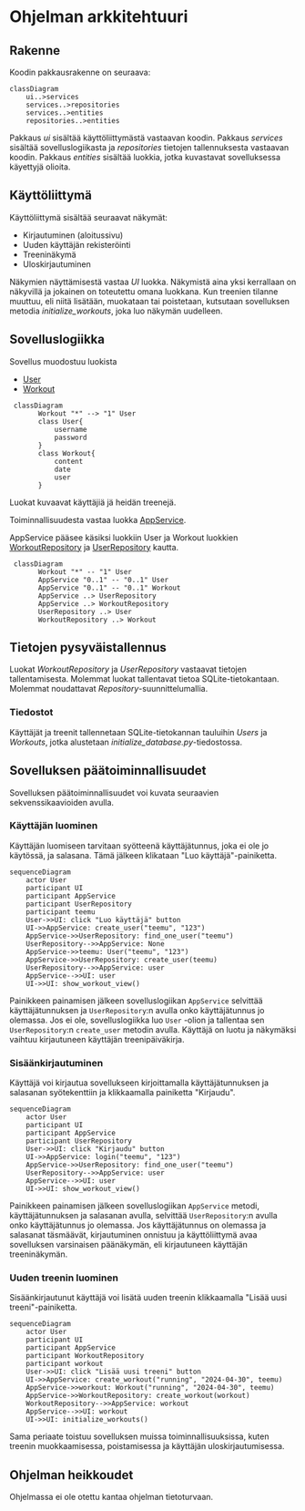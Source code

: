 # Ohjelman arkkitehtuuri

## Rakenne

Koodin pakkausrakenne on seuraava:

```mermaid
classDiagram
    ui..>services
    services..>repositories
    services..>entities
    repositories..>entities
```
Pakkaus _ui_ sisältää käyttöliittymästä vastaavan koodin. Pakkaus _services_ sisältää sovelluslogiikasta ja _repositories_ tietojen tallennuksesta vastaavan koodin. Pakkaus _entities_ sisältää luokkia, jotka kuvastavat sovelluksessa käyettyjä olioita. 

## Käyttöliittymä

Käyttöliittymä sisältää seuraavat näkymät:
- Kirjautuminen (aloitussivu)
- Uuden käyttäjän rekisteröinti
- Treeninäkymä
- Uloskirjautuminen

Näkymien näyttämisestä vastaa _UI_ luokka. Näkymistä aina yksi kerrallaan on näkyvillä ja jokainen on toteutettu omana luokkana. Kun treenien tilanne muuttuu, eli niitä lisätään, muokataan tai poistetaan, kutsutaan sovelluksen metodia _initialize_workouts_, joka luo näkymän uudelleen.

## Sovelluslogiikka

Sovellus muodostuu luokista 

- [User](https://github.com/annica-henriette/ot-harjoitustyo/blob/master/src/entities/user.py)
- [Workout](https://github.com/annica-henriette/ot-harjoitustyo/blob/master/src/entities/workout.py)

```mermaid
 classDiagram
       Workout "*" --> "1" User
       class User{
           username
           password
       }
       class Workout{
           content
           date
           user
       }
```

Luokat kuvaavat käyttäjiä jä heidän treenejä. 

Toiminnallisuudesta vastaa luokka [AppService](https://github.com/annica-henriette/ot-harjoitustyo/blob/master/src/services/app_service.py).

AppService pääsee käsiksi luokkiin User ja Workout luokkien [WorkoutRepository](https://github.com/annica-henriette/ot-harjoitustyo/blob/master/src/repositories/workout_repository.py) ja [UserRepository](https://github.com/annica-henriette/ot-harjoitustyo/blob/master/src/repositories/user_repository.py) kautta.

```mermaid
 classDiagram
       Workout "*" -- "1" User
       AppService "0..1" -- "0..1" User
       AppService "0..1" -- "0..1" Workout
       AppService ..> UserRepository
       AppService ..> WorkoutRepository
       UserRepository ..> User
       WorkoutRepository ..> Workout
```
## Tietojen pysyväistallennus
Luokat _WorkoutRepository_ ja _UserRepository_ vastaavat tietojen tallentamisesta. Molemmat luokat tallentavat tietoa SQLite-tietokantaan. Molemmat noudattavat _Repository_-suunnittelumallia. 

### Tiedostot
Käyttäjät ja treenit tallennetaan SQLite-tietokannan tauluihin _Users_ ja _Workouts_, jotka alustetaan _initialize_database.py_-tiedostossa.

## Sovelluksen päätoiminnallisuudet

Sovelluksen päätoiminnallisuudet voi kuvata seuraavien sekvenssikaavioiden avulla.

### Käyttäjän luominen

Käyttäjän luomiseen tarvitaan syötteenä käyttäjätunnus, joka ei ole jo käytössä, ja salasana. Tämä jälkeen klikataan "Luo käyttäjä"-painiketta.

```mermaid
sequenceDiagram
    actor User
    participant UI
    participant AppService
    participant UserRepository
    participant teemu
    User->>UI: click "Luo käyttäjä" button
    UI->>AppService: create_user("teemu", "123")
    AppService->>UserRepository: find_one_user("teemu")
    UserRepository-->>AppService: None
    AppService->>teemu: User("teemu", "123")
    AppService->>UserRepository: create_user(teemu)
    UserRepository-->>AppService: user
    AppService-->>UI: user
    UI->>UI: show_workout_view()
```

Painikkeen painamisen jälkeen sovelluslogiikan `AppService` selvittää käyttäjätunnuksen ja `UserRepository`:n avulla onko käyttäjätunnus jo olemassa. Jos ei ole, sovelluslogiikka luo `User` -olion ja tallentaa sen `UserRepository`:n `create_user` metodin avulla. Käyttäjä on luotu ja näkymäksi vaihtuu kirjautuneen käyttäjän treenipäiväkirja. 

### Sisäänkirjautuminen

Käyttäjä voi kirjautua sovellukseen kirjoittamalla käyttäjätunnuksen ja salasanan syötekenttiin ja klikkaamalla painiketta "Kirjaudu".

```mermaid
sequenceDiagram
    actor User
    participant UI
    participant AppService
    participant UserRepository
    User->>UI: click "Kirjaudu" button
    UI->>AppService: login("teemu", "123")
    AppService->>UserRepository: find_one_user("teemu")
    UserRepository-->>AppService: user
    AppService-->>UI: user
    UI->>UI: show_workout_view()
```

Painikkeen painamisen jälkeen sovelluslogiikan `AppService` metodi, käyttäjätunnuksen ja salasanan avulla, selvittää `UserRepository`:n avulla onko käyttäjätunnus jo olemassa. Jos käyttäjätunnus on olemassa ja salasanat täsmäävät, kirjautuminen onnistuu ja käyttöliittymä avaa sovelluksen varsinaisen päänäkymän, eli kirjautuneen käyttäjän treeninäkymän.

### Uuden treenin luominen

Sisäänkirjautunut käyttäjä voi lisätä uuden treenin klikkaamalla "Lisää uusi treeni"-painiketta.

```mermaid
sequenceDiagram
    actor User
    participant UI
    participant AppService
    participant WorkoutRepository
    participant workout
    User->>UI: click "Lisää uusi treeni" button
    UI->>AppService: create_workout("running", "2024-04-30", teemu)
    AppService->>workout: Workout("running", "2024-04-30", teemu)
    AppService->>WorkoutRepository: create_workout(workout)
    WorkoutRepository-->>AppService: workout
    AppService-->>UI: workout
    UI->>UI: initialize_workouts()
```

Sama periaate toistuu sovelluksen muissa toiminnallisuuksissa, kuten treenin muokkaamisessa, poistamisessa
ja käyttäjän uloskirjautumisessa.

## Ohjelman heikkoudet

Ohjelmassa ei ole otettu kantaa ohjelman tietoturvaan. 